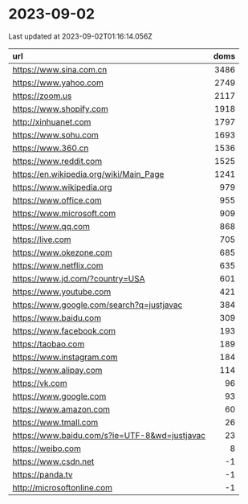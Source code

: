 # 2023-09-02

<!-- BEGIN -->
Last updated at 2023-09-02T01:16:14.056Z

url | doms
:- | -:
https://www.sina.com.cn | 3486
https://www.yahoo.com | 2749
https://zoom.us | 2117
https://www.shopify.com | 1918
http://xinhuanet.com | 1797
https://www.sohu.com | 1693
https://www.360.cn | 1536
https://www.reddit.com | 1525
https://en.wikipedia.org/wiki/Main_Page | 1241
https://www.wikipedia.org | 979
https://www.office.com | 955
https://www.microsoft.com | 909
https://www.qq.com | 868
https://live.com | 705
https://www.okezone.com | 685
https://www.netflix.com | 635
https://www.jd.com/?country=USA | 601
https://www.youtube.com | 421
https://www.google.com/search?q=justjavac | 384
https://www.baidu.com | 309
https://www.facebook.com | 193
https://taobao.com | 189
https://www.instagram.com | 184
https://www.alipay.com | 114
https://vk.com | 96
https://www.google.com | 93
https://www.amazon.com | 60
https://www.tmall.com | 26
https://www.baidu.com/s?ie=UTF-8&wd=justjavac | 23
https://weibo.com | 8
https://www.csdn.net | -1
https://panda.tv | -1
http://microsoftonline.com | -1
<!-- END -->

